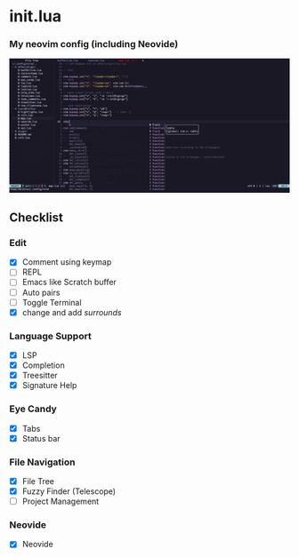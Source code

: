 # init.lua
### My neovim config (including Neovide)
![neovim config screenshot](screenshot.png "My config")
## Checklist
### Edit
- [X] Comment using keymap
- [ ] REPL
- [ ] Emacs like Scratch buffer
- [ ] Auto pairs 
- [ ] Toggle Terminal
- [X] change and add *surrounds*
### Language Support
- [X] LSP
- [X] Completion
- [X] Treesitter
- [X] Signature Help
### Eye Candy
- [X] Tabs
- [X] Status bar
### File Navigation
- [X] File Tree
- [X] Fuzzy Finder (Telescope)
- [ ] Project Management
### Neovide
- [X] Neovide










